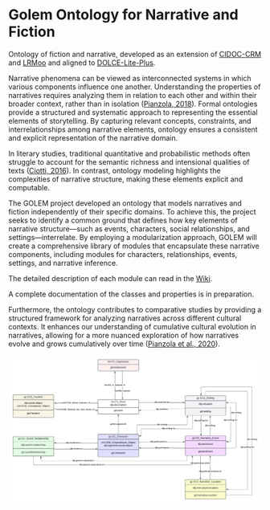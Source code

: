 # Golem Ontology for Narrative and Fiction

Ontology of fiction and narrative, developed as an extension of [CIDOC-CRM](https://cidoc-crm.org/versions-of-the-cidoc-crm) and [LRMoo](https://cidoc-crm.org/frbroo/fm_releases) and aligned to [DOLCE-Lite-Plus](https://www.w3.org/2001/sw/BestPractices/WNET/DLP3941_daml.html).

Narrative phenomena can be viewed as interconnected systems in which various components influence one another. Understanding the properties of narratives requires analyzing them in relation to each other and within their broader context, rather than in isolation ([Pianzola, 2018](https://golemlab.eu/publications/complexity/)). Formal ontologies provide a structured and systematic approach to representing the essential elements of storytelling. By capturing relevant concepts, constraints, and interrelationships among narrative elements, ontology ensures a consistent and explicit representation of the narrative domain.

In literary studies, traditional quantitative and probabilistic methods often struggle to account for the semantic richness and intensional qualities of texts ([Ciotti, 2016](https://impactum-journals.uc.pt/matlit/article/download/2182-8830_4-1_2/1932?inline=1)). In contrast, ontology modeling highlights the complexities of narrative structure, making these elements explicit and computable.

The GOLEM project developed an ontology that models narratives and fiction independently of their specific domains. To achieve this, the project seeks to identify a common ground that defines how key elements of narrative structure—such as events, characters, social relationships, and settings—interrelate. By employing a modularization approach, GOLEM will create a comprehensive library of modules that encapsulate these narrative components, including modules for characters, relationships, events, settings, and narrative inference.

The detailed description of each module can read in the [Wiki](/wiki).

A complete documentation of the classes and properties is in preparation.

Furthermore, the ontology contributes to comparative studies by providing a structured framework for analyzing narratives across different cultural contexts. It enhances our understanding of cumulative cultural evolution in narratives, allowing for a more nuanced exploration of how narratives evolve and grows cumulatively over time ([Pianzola et al., 2020](https://ceur-ws.org/Vol-2723/short8.pdf)).

![GOLEM Core](GOLEM_core.png)



